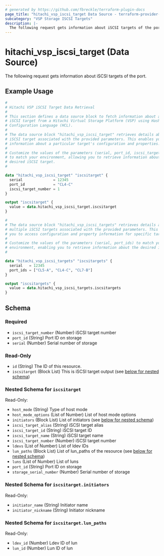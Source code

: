 ```yaml
---
# generated by https://github.com/fbreckle/terraform-plugin-docs
page_title: "hitachi_vsp_iscsi_target Data Source - terraform-provider-hitachi"
subcategory: "VSP Storage ISCSI Targets"
description: |-
  The following request gets information about iSCSI targets of the port.
---
```


# hitachi_vsp_iscsi_target (Data Source)

The following request gets information about iSCSI targets of the port.

## Example Usage

```terraform
#
# Hitachi VSP iSCSI Target Data Retrieval
#
# This section defines a data source block to fetch information about a specific
# iSCSI target from a Hitachi Virtual Storage Platform (VSP) using HashiCorp
# Configuration Language (HCL).
#
# The data source block "hitachi_vsp_iscsi_target" retrieves details about an
# iSCSI target associated with the provided parameters. This enables you to access
# information about a particular target's configuration and properties.
#
# Customize the values of the parameters (serial, port_id, iscsi_target_number)
# to match your environment, allowing you to retrieve information about the
# desired iSCSI target.
#

data "hitachi_vsp_iscsi_target" "iscsitarget" {
  serial              = 12345
  port_id             = "CL4-C"
  iscsi_target_number = 1
}

output "iscsitarget" {
  value = data.hitachi_vsp_iscsi_target.iscsitarget
}

#
# The data source block "hitachi_vsp_iscsi_targets" retrieves details about
# multiple iSCSI targets associated with the provided parameters. This allows
# you to access configuration and property information for specific targets.
#
# Customize the values of the parameters (serial, port_ids) to match your
# environment, enabling you to retrieve information about the desired iSCSI targets.
#

data "hitachi_vsp_iscsi_targets" "iscsitargets" {
  serial   = 12345
  port_ids = ["CL5-A", "CL4-C", "CL7-B"]
}

output "iscsitargets" {
  value = data.hitachi_vsp_iscsi_targets.iscsitargets
}
```

<!-- schema generated by tfplugindocs -->
## Schema

### Required

- `iscsi_target_number` (Number) iSCSI target number
- `port_id` (String) Port ID on storage
- `serial` (Number) Serial number of storage

### Read-Only

- `id` (String) The ID of this resource.
- `iscsitarget` (Block List) This is iSCSI target output (see [below for nested schema](#nestedblock--iscsitarget))

<a id="nestedblock--iscsitarget"></a>
### Nested Schema for `iscsitarget`

Read-Only:

- `host_mode` (String) Type of host mode
- `host_mode_options` (List of Number) List of host mode options
- `initiators` (Block List) List of initiators (see [below for nested schema](#nestedblock--iscsitarget--initiators))
- `iscsi_target_alias` (String) iSCSI target alias
- `iscsi_target_id` (String) iSCSI target ID
- `iscsi_target_name` (String) iSCSI target name
- `iscsi_target_number` (Number) iSCSI target number
- `ldevs` (List of Number) List of ldev IDs
- `lun_paths` (Block List) List of lun_paths of the resource (see [below for nested schema](#nestedblock--iscsitarget--lun_paths))
- `luns` (List of Number) List of luns
- `port_id` (String) Port ID on storage
- `storage_serial_number` (Number) Serial number of storage

<a id="nestedblock--iscsitarget--initiators"></a>
### Nested Schema for `iscsitarget.initiators`

Read-Only:

- `initiator_name` (String) Initiator name
- `initiator_nickname` (String) Initiator nickname


<a id="nestedblock--iscsitarget--lun_paths"></a>
### Nested Schema for `iscsitarget.lun_paths`

Read-Only:

- `ldev_id` (Number) Ldev ID of lun
- `lun_id` (Number) Lun ID of lun


